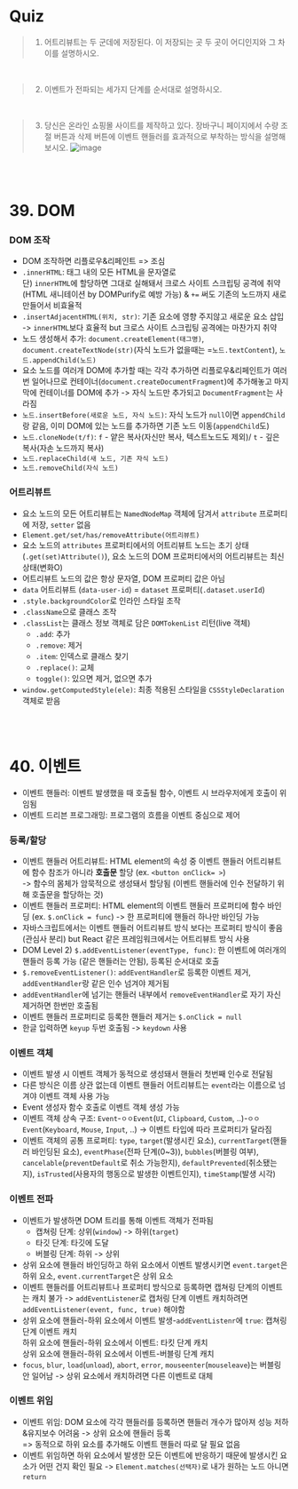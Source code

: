 # Quiz
> 1. 어트리뷰트는 두 군데에 저장된다. 이 저장되는 곳 두 곳이 어디인지와 그 차이를 설명하시오.
<br>

>2. 이벤트가 전파되는 세가지 단계를 순서대로 설명하시오.
<br>

>3. 당신은 온라인 쇼핑몰 사이트를 제작하고 있다. 장바구니 페이지에서 수량 조절 버튼과 삭제 버튼에 이벤트 핸들러를 효과적으로 부착하는 방식을 설명해 보시오. ![image](https://user-images.githubusercontent.com/70076564/220350396-d1aea849-6524-46e0-9b03-c0c8e9ff56c1.png)

<br><br>

# 39. DOM
### DOM 조작
- DOM 조작하면 리플로우&리페인트 => 조심
- `.innerHTML`: 태그 내의 모든 HTML을 문자열로<br>단) `innerHTML`에 할당하면 그대로 실해돼서 크로스 사이트 스크립팅 공격에 취약(HTML 새니테이션 by DOMPurify로 예방 가능) & `+=` 써도 기존의 노드까지 새로 만들어서 비효율적
- `.insertAdjacentHTML(위치, str)`: 기존 요소에 영향 주지않고 새로운 요소 삽입 -> `innerHTML`보다 효율적 but  크로스 사이트 스크립팅 공격에는 마찬가지 취약
- 노드 생성해서 추가: 
`document.createElement(태그명)`, `document.createTextNode(str)`(자식 노드가 없을때는 =`노드.textContent`), `노드.appendChild(노드)`
- 요소 노드를 여러개 DOM에 추가할 때는 각각 추가하면 리플로우&리페인트가 여러번 일어나므로 컨테이너(`document.createDocumentFragment`)에 추가해놓고 마지막에 컨테이너를 DOM에 추가 -> 자식 노드만 추가되고 `DocumentFragment`는 사라짐 
- `노드.insertBefore(새로운 노드, 자식 노드)`: 자식 노드가 `null`이면 `appendChild`랑 같음, 이미 DOM에 있는 노드를 추가하면 기존 노드 이동(`appendChild`도)
- `노드.cloneNode(t/f)`: `f` - 얕은 복사(자신만 복사, 텍스트노드도 제외)/ `t` - 깊은 복사(자손 노드까지 복사)
- `노드.replaceChild(새 노드, 기존 자식 노드)`
- `노드.removeChild(자식 노드)`

### 어트리뷰트
- 요소 노드의 모든 어트리뷰트는 `NamedNodeMap` 객체에 담겨서 `attribute` 프로퍼티에 저장, `setter` 없음
- `Element.get/set/has/removeAttribute(어트리뷰트)` 
- 요소 노드의 `attributes` 프로퍼티에서의 어트리뷰트 노드는 초기 상태(`.get(set)Attribute()`), 요소 노드의 DOM 프로퍼티에서의 어트리뷰트는 최신 상태(변화O)
- 어트리뷰트 노드의 값은 항상 문자열, DOM 프로퍼티 값은 아님
- `data` 어트리뷰트 (`data-user-id`) = `dataset` 프로퍼티(`.dataset.userId`)
- `.style.backgroundColor`로 인라인 스타일 조작
- `.className`으로 클래스 조작
- `.classList`는 클래스 정보 객체로 담은 `DOMTokenList` 리턴(live 객체)
  - `.add`: 추가
  - `.remove`: 제거
  - `.item`: 인덱스로 클래스 찾기
  - `.replace()`: 교체
  - `toggle()`: 있으면 제거, 없으면 추가
- `window.getComputedStyle(ele)`: 최종 적용된 스타일을 `CSSStyleDeclaration` 객체로 받음

<br><br>

# 40. 이벤트
- 이벤트 핸들러: 이벤트 발생했을 때 호출될 함수, 이벤트 시 브라우저에게 호출이 위임됨
- 이벤트 드리븐 프로그래밍: 프로그램의 흐름을 이벤트 중심으로 제어

### 등록/할당
- 이벤트 핸들러 어트리뷰트: HTML element의 속성 중 이벤트 핸들러 어트리뷰트에 함수 참조가 아니라 **호출문** 할당 (ex. `<button onClick= >`) <br>-> 함수의 몸체가 암묵적으로 생성돼서 할당됨 (이벤트 핸들러에 인수 전달하기 위해 호출문을 할당하는 것)
- 이벤트 핸들러 프로퍼티: HTML element의 이벤트 핸들러 프로퍼티에 함수 바인딩 (ex. `$.onClick = func`) -> 한 프로퍼티에 핸들러 하나만 바인딩 가능
- 자바스크립트에서는 이벤트 핸들러 어트리뷰트 방식 보다는 프로퍼티 방식이 좋음 (관심사 분리) but React 같은 프레임워크에서는 어트리뷰트 방식 사용
- DOM Level 2) `$.addEventListener(eventType, func)`: 한 이벤트에 여러개의 핸들러 등록 가능 (같은 핸들러는 안됨), 등록된 순서대로 호출
- `$.removeEventListener()`: `addEventHandler`로 등록한 이벤트 제거, `addEventHandler`랑 같은 인수 넘겨야 제거됨
- `addEventHandler`에 넘기는 핸들러 내부에서 `removeEventHandler`로 자기 자신 제거하면 한번만 호출됨
- 이벤트 핸들러 프로퍼티로 등록한 핸들러 제거는 `$.onClick = null`
- 한글 입력하면 `keyup` 두번 호출됨 -> `keydown` 사용

### 이벤트 객체
- 이벤트 발생 시 이벤트 객체가 동적으로 생성돼서 핸들러 첫번째 인수로 전달됨
- 다른 방식은 이름 상관 없는데 이벤트 핸들러 어트리뷰트는 `event`라는 이름으로 넘겨야 이벤트 객체 사용 가능
- Event 생성자 함수 호출로 이벤트 객체 생성 가능
- 이벤트 객체 상속 구조: `Event`-`ㅇㅇEvent`(`UI`, `Clipboard`, `Custom`, ..)-`ㅇㅇEvent`(`Keyboard`, `Mouse`, `Input`, ..) -> 이벤트 타입에 따라 프로퍼티가 달라짐
- 이벤트 객체의 공통 프로퍼티: `type`, `target`(발생시킨 요소), `currentTarget`(핸들러 바인딩된 요소), `eventPhase`(전파 단계(0~3)), `bubbles`(버블링 여부), `cancelable`(`preventDefault`로 취소 가능한지), `defaultPrevented`(취소됐는지), `isTrusted`(사용자의 행동으로 발생한 이벤트인지), `timeStamp`(발생 시각)

### 이벤트 전파
- 이벤트가 발생하면 DOM 트리를 통해 이벤트 객체가 전파됨
  - 캡쳐링 단계: 상위(`window`) -> 하위(`target`)
  - 타깃 단계: 타깃에 도달
  - 버블링 단계: 하위 -> 상위
- 상위 요소에 핸들러 바인딩하고 하위 요소에서 이벤트 발생시키면 `event.target`은 하위 요소, `event.currentTarget`은 상위 요소
- 이벤트 핸들러를 어트리뷰트나 프로퍼티 방식으로 등록하면 캡쳐링 단계의 이벤트는 캐치 불가 -> `addEventListener`로 캡처링 단계 이벤트 캐치하려면 `addEventListener(event, func, true)` 해야함
- 상위 요소에 핸들러-하위 요소에서 이벤트 발생-`addEventListenr`에 `true`: 캡쳐링 단계 이벤트 캐치<br>하위 요소에 핸들러-하위 요소에서 이벤트: 타킷 단계 캐치<br>상위 요소에 핸들러-하위 요소에서 이벤트-버블링 단계 캐치
- `focus`, `blur`, `load`(`unload`), `abort`, `error`, `mouseenter`(`mouseleave`)는 버블링 안 일어남 -> 상위 요소에서 캐치하려면 다른 이벤트로 대체
### 이벤트 위임
- 이벤트 위임: DOM 요소에 각각 핸들러를 등록하면 핸들러 개수가 많아져 성능 저하&유지보수 어려움 -> 상위 요소에 핸들러 등록<br>=> 동적으로 하위 요소를 추가해도 이벤트 핸들러 따로 달 필요 없음<br>
- 이벤트 위임하면 하위 요소에서 발생한 모든 이벤트에 반응하기 때문에 발생시킨 요소가 어떤 건지 확인 필요 -> `Element.matches(선택자)`로 내가 원하는 노드 아니면 `return`
